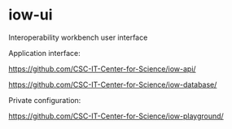 # iow-ui
Interoperability workbench user interface

Application interface:

https://github.com/CSC-IT-Center-for-Science/iow-api/

https://github.com/CSC-IT-Center-for-Science/iow-database/

Private configuration:

https://github.com/CSC-IT-Center-for-Science/iow-playground/

